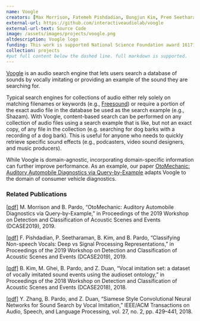 ```yaml
---
name: Voogle
creators: [Max Morrison, Fatemeh Pishdadian, Bongjun Kim, Prem Seetharaman, Madhav Ghei, Bryan Pardo]
external-url: https://github.com/interactiveaudiolab/voogle
external-url-text: Source Code
image: /assets/images/projects/voogle.png
altdescription: Voogle logo
funding: This work is supported National Science Foundation award 1617107
collection: projects
#put full content below the dashed line. full markdown is supported.
---
```


[Voogle](https://github.com/interactiveaudiolab/voogle) is an audio search engine that lets users search a database of sounds by vocally imitating or providing an example of the sound they are searching for.

Typical search engines for collections of audio either rely solely on matching filenames or keywords (e.g., [Freesound](https://freesound.org/)) or require a portion of the exact audio file in the database be used as the search example (e.g., Shazam). With Voogle, content-based search can be performed on any collection of audio files using a search example that is like, but not an exact copy, of any file in the collection (e.g. searching for dog barks with a recording of a dog bark). This is useful for anyone who needs to quickly retrieve specific sound effects (e.g., podcasters, video sound designers, and music producers).

While Voogle is domain-agnostic, incorporating domain-specific information can further improve performance. As an example, our paper [OtoMechanic: Auditory Automobile Diagnostics via Query-by-Example](/assets/papers/mm_bp_dcase_2019_cr.pdf) adapts Voogle to the domain of consumer vehicle diagnostics.

### Related Publications

[[pdf]](/assets/papers/mm_bp_dcase_2019_cr.pdf) M. Morrison and B. Pardo, “OtoMechanic: Auditory Automobile Diagnostics via Query-by-Example,” in Proceedings of the 2019 Workshop on Detection and Classification of Acoustic Scenes and Events (DCASE2019), 2019.

[[pdf]](/assets/papers/pishdadian_kim_seetharaman_pardo_dcase2019.pdf) F. Pishdadian, P. Seetharaman, B. Kim, and B. Pardo, “Classifying Non-speech Vocals: Deep vs Signal Processing Representations,” in Proceedings of the 2019 Workshop on Detection and Classification of Acoustic Scenes and Events (DCASE2019), 2019.

[[pdf]](/assets/papers/DCASE2018_Kim.pdf)
B. Kim, M. Ghei, B. Pardo, and Z. Duan, “Vocal imitation set: a dataset of vocally imitated sound events using the audioset ontology,” in Proceedings of the 2018 Workshop on Detection and Classification of Acoustic Scenes and Events (DCASE2018), 2018.

[[pdf]](/assets/papers/zhang2018siamese.pdf) Y. Zhang, B. Pardo, and Z. Duan, “Siamese Style Convolutional Neural Networks for Sound Search by Vocal Imitation,” IEEE/ACM Transactions on Audio, Speech, and Language Processing, vol. 27, no. 2, pp. 429–441, 2018.
